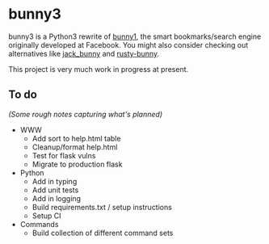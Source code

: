 # bunny3

bunny3 is a Python3 rewrite of [bunny1](https://github.com/ccheever/bunny1), the smart bookmarks/search engine originally developed at Facebook. You might also consider checking out alternatives like [jack_bunny](https://github.com/jackyang127/jack_bunny) and [rusty-bunny](https://github.com/fbsamples/rusty-bunny). 

This project is very much work in progress at present.

## To do
*(Some rough notes capturing what's planned)*
* WWW
  * Add sort to help.html table
  * Cleanup/format help.html
  * Test for flask vulns
  * Migrate to production flask
* Python
  * Add in typing
  * Add unit tests
  * Add in logging
  * Build requirements.txt / setup instructions
  * Setup CI
* Commands
  * Build collection of different command sets